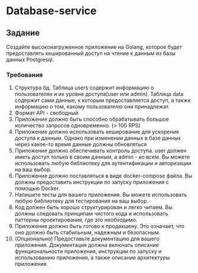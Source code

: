 # Database-service

## Задание

Создайте высоконагруженное приложение на Golang, которое будет предоставлять кешированный доступ на чтение к данным из базы данных Postgresql.

### Требования

1. Структура бд. Таблица users содержит информацию о пользователях и их уровне доступа(user или admin). Таблица data содержит сами данные, к которым предоставляется доступ, а также информацию о том, какому пользователю они принадлежат.
2. Формат API - свободный.
3. Приложение должно быть способно обрабатывать большое количество запросов одновременно. (> 100 RPS)
4. Приложение должно использовать кеширование для ускорения доступа к данным. Однако при изменении данных в базе данных через какое-то время данные должны обновляться
5. Приложение должно обеспечивать контроль доступа. user должен иметь доступ только в своим данным, а admin - ко всем.
   Вы можете использовать любую библиотеку для аутентификации и авторизации на ваш выбор.
6. Приложение должно поставляться в виде docker-compose файла. Вы должны предоставить инструкции по запуску приложения с помощью Docker.
7. Напишите тесты для вашего приложения. Вы можете использовать любую библиотеку для тестирования на ваш выбор.
8. Код должен быть хорошо структурирован и легко читаем. Вы должны следовать принципам чистого кода и использовать паттерны проектирования, где это необходимо.
9. Приложение должно быть готово к продакшену. Это означает, что оно должно быть стабильным, надежным и безопасным.
10. (Опционально) Предоставьте документацию для вашего приложения. Документация должна включать описание функциональности приложения, инструкции по запуску и использованию приложения, а также описание архитектуры приложения.

